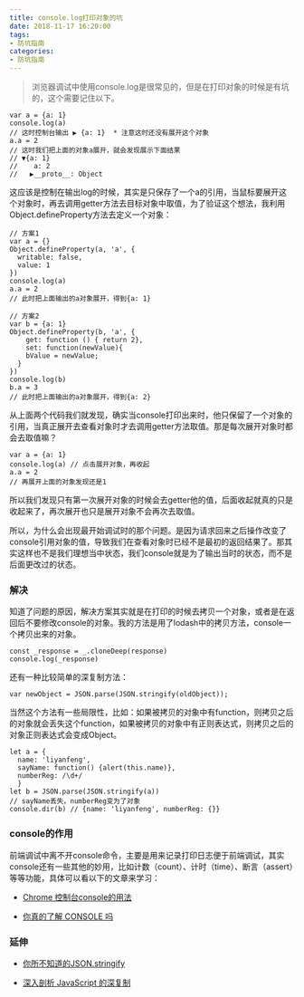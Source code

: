 ```yaml
---
title: console.log打印对象的坑
date: 2018-11-17 16:20:00
tags:
- 防坑指南
categories:
- 防坑指南
---
```


> 浏览器调试中使用console.log是很常见的，但是在打印对象的时候是有坑的，这个需要记住以下。


```
var a = {a: 1}
console.log(a)
// 这时控制台输出 ▶ {a: 1}  * 注意这时还没有展开这个对象
a.a = 2
// 这时我们把上面的对象a展开，就会发现展示下面结果
// ▼{a: 1}
//    a: 2
//   ▶__proto__: Object
```

这应该是控制在输出log的时候，其实是只保存了一个a的引用，当鼠标要展开这个对象时，再去调用getter方法去目标对象中取值，为了验证这个想法，我利用Object.defineProperty方法去定义一个对象：



```
// 方案1
var a = {}
Object.defineProperty(a, 'a', {
  writable: false,
  value: 1
})
console.log(a)
a.a = 2
// 此时把上面输出的a对象展开，得到{a: 1}

// 方案2
var b = {a: 1}
Object.defineProperty(b, 'a', {
	get: function () { return 2},
	set: function(newValue){
    bValue = newValue;
  }
})
console.log(b)
b.a = 3
// 此时把上面输出的a对象展开，得到{a: 2}

```
从上面两个代码我们就发现，确实当console打印出来时，他只保留了一个对象的引用，当真正展开去查看对象时才去调用getter方法取值。那是每次展开对象时都会去取值嘛？


```
var a = {a: 1}
console.log(a) // 点击展开对象，再收起
a.a = 2
// 再展开上面的对象发现还是1
```

所以我们发现只有第一次展开对象的时候会去getter他的值，后面收起就真的只是收起来了，再次展开也只是展开对象不会再次去取值。

所以，为什么会出现最开始调试时的那个问题。是因为请求回来之后操作改变了console引用对象的值，导致我们在查看对象时已经不是最初的返回结果了。那其实这样也不是我们理想当中状态，我们console就是为了输出当时的状态，而不是后面更改过的状态。

### 解决
知道了问题的原因，解决方案其实就是在打印的时候去拷贝一个对象，或者是在返回后不要修改console的对象。我的方法是用了lodash中的拷贝方法，console一个拷贝出来的对象。


```
const _response = _.cloneDeep(response)
console.log(_response)
```

还有一种比较简单的深复制方法：
```
var newObject = JSON.parse(JSON.stringify(oldObject));
```
当然这个方法有一些局限性，比如：如果被拷贝的对象中有function，则拷贝之后的对象就会丢失这个function，如果被拷贝的对象中有正则表达式，则拷贝之后的对象正则表达式会变成Object。


```
let a = {
  name: 'liyanfeng',
  sayName: function() {alert(this.name)},
  numberReg: /\d+/
  }
let b = JSON.parse(JSON.stringify(a))
// sayName丢失，numberReg变为了对象
console.dir(b) // {name: 'liyanfeng', numberReg: {}}

```

### console的作用
前端调试中离不开console命令，主要是用来记录打印日志便于前端调试，其实console还有一些其他的妙用，比如计数（count）、计时（time）、断言（assert）等等功能，具体可以看以下的文章来学习：
- [Chrome 控制台console的用法](https://segmentfault.com/a/1190000002511877)

- [你真的了解 CONSOLE 吗](http://hao.jser.com/archive/4202/)

### 延伸
- [ 你所不知道的JSON.stringify](https://blog.fundebug.com/2017/08/17/what-you-didnt-know%20about-json-stringify/)

- [深入剖析 JavaScript 的深复制](http://jerryzou.com/posts/dive-into-deep-clone-in-javascript/)